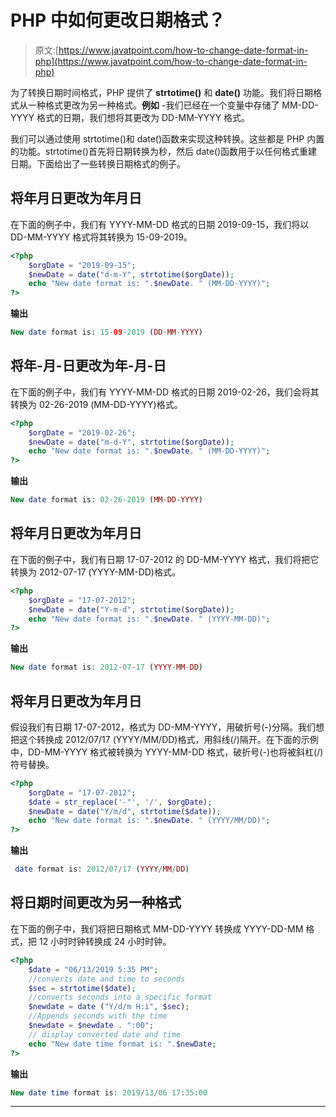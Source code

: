 # PHP 中如何更改日期格式？

> 原文:[https://www.javatpoint.com/how-to-change-date-format-in-php](https://www.javatpoint.com/how-to-change-date-format-in-php)

为了转换日期时间格式，PHP 提供了 **strtotime()** 和 **date()** 功能。我们将日期格式从一种格式更改为另一种格式。**例如** -我们已经在一个变量中存储了 MM-DD-YYYY 格式的日期，我们想将其更改为 DD-MM-YYYY 格式。

我们可以通过使用 strtotime()和 date()函数来实现这种转换。这些都是 PHP 内置的功能。strtotime()首先将日期转换为秒，然后 date()函数用于以任何格式重建日期。下面给出了一些转换日期格式的例子。

## 将年月日更改为年月日

在下面的例子中，我们有 YYYY-MM-DD 格式的日期 2019-09-15，我们将以 DD-MM-YYYY 格式将其转换为 15-09-2019。

```php
<?php
	$orgDate = "2019-09-15";
	$newDate = date("d-m-Y", strtotime($orgDate));
	echo "New date format is: ".$newDate. " (MM-DD-YYYY)";
?>

```

**输出**

```php
New date format is: 15-09-2019 (DD-MM-YYYY)

```

## 将年-月-日更改为年-月-日

在下面的例子中，我们有 YYYY-MM-DD 格式的日期 2019-02-26，我们会将其转换为 02-26-2019 (MM-DD-YYYY)格式。

```php
<?php
	$orgDate = "2019-02-26";
	$newDate = date("m-d-Y", strtotime($orgDate));
	echo "New date format is: ".$newDate. " (MM-DD-YYYY)";
?>

```

**输出**

```php
New date format is: 02-26-2019 (MM-DD-YYYY)

```

## 将年月日更改为年月日

在下面的例子中，我们有日期 17-07-2012 的 DD-MM-YYYY 格式，我们将把它转换为 2012-07-17 (YYYY-MM-DD)格式。

```php
<?php
	$orgDate = "17-07-2012";
	$newDate = date("Y-m-d", strtotime($orgDate));
	echo "New date format is: ".$newDate. " (YYYY-MM-DD)";
?>

```

**输出**

```php
New date format is: 2012-07-17 (YYYY-MM-DD)

```

## 将年月日更改为年月日

假设我们有日期 17-07-2012，格式为 DD-MM-YYYY，用破折号(-)分隔。我们想把这个转换成 2012/07/17 (YYYY/MM/DD)格式，用斜线(/)隔开。在下面的示例中，DD-MM-YYYY 格式被转换为 YYYY-MM-DD 格式，破折号(-)也将被斜杠(/)符号替换。

```php
<?php
	$orgDate = "17-07-2012";
	$date = str_replace('-"', '/', $orgDate);
	$newDate = date("Y/m/d", strtotime($date));
	echo "New date format is: ".$newDate. " (YYYY/MM/DD)";
?>

```

**输出**

```php
 date format is: 2012/07/17 (YYYY/MM/DD)

```

## 将日期时间更改为另一种格式

在下面的例子中，我们将把日期格式 MM-DD-YYYY 转换成 YYYY-DD-MM 格式，把 12 小时时钟转换成 24 小时时钟。

```php
<?php
	$date = "06/13/2019 5:35 PM";
	//converts date and time to seconds
	$sec = strtotime($date);
	//converts seconds into a specific format
	$newdate = date ("Y/d/m H:i", $sec);
	//Appends seconds with the time
	$newdate = $newdate . ":00";
	// display converted date and time
	echo "New date time format is: ".$newDate;
?>

```

**输出**

```php
New date time format is: 2019/13/06 17:35:00

```

* * *